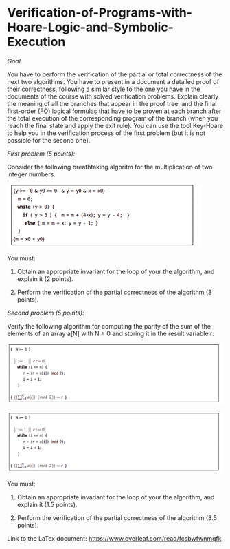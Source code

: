 # Verification-of-Programs-with-Hoare-Logic-and-Symbolic-Execution

_Goal_

You have to perform the verification of the partial or total correctness of the next two algorithms. You have
to present in a document a detailed proof of their correctness, following a similar style to the one you have
in the documents of the course with solved verification problems. Explain clearly the meaning of all the
branches that appear in the proof tree, and the final first-order (FO) logical formulas that have to be proven
at each branch after the total execution of the corresponding program of the branch (when you reach the
final state and apply the exit rule). You can use the tool Key-Hoare to help you in the verification process of
the first problem (but it is not possible for the second one).

_First problem (5 points):_

Consider the following breathtaking algoritm for the multiplication of two integer numbers.

![foto](https://github.com/marc7666/Verification-of-Programs-with-Hoare-Logic-and-Symbolic-Execution/blob/main/Screenshot%20from%202022-03-30%2016-23-46.png?raw=true)

You must:

1. Obtain an appropriate invariant for the loop of your the algorithm, and explain it (2 points).

2. Perform the verification of the partial correctness of the algorithm (3 points).

_Second problem (5 points):_

Verify the following algorithm for computing the parity of the sum of the elements of an array a[N] with N ≥ 0 and storing it in the result variable r:

![foto2](codi.png)

![foto3](codi.png)

You must:
1. Obtain an appropriate invariant for the loop of your the algorithm, and explain it (1.5 points).

2. Perform the verification of the partial correctness of the algorithm (3.5 points).

Link to the LaTex document: https://www.overleaf.com/read/fcsbwfwnmqfk
